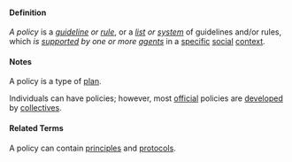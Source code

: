 #### Definition

*A policy* is a *[guideline](https://github.com/gcassel/Modular-Organizing-Terminology/blob/master/terms/guideline.md) or [rule](https://github.com/gcassel/Modular-Organizing-Terminology/blob/master/terms/rule.md)*, or a *[list](https://github.com/gcassel/Modular-Organization-Terminology/blob/master/terms/list.md) or [system](https://github.com/gcassel/Modular-Organization-Terminology/blob/master/terms/system.md)* of guidelines and/or rules, which *is [supported](https://github.com/gcassel/Modular-Organizing-Terminology/blob/master/terms/support.md) by one or more [agents](https://github.com/gcassel/Modular-Organizing-Terminology/blob/master/terms/agent.md)* in a [specific](https://github.com/gcassel/Modular-Organizing-Terminology/blob/master/terms/specific.md) [social](https://github.com/gcassel/Modular-Organizing-Terminology/blob/master/terms/social.md) [context](https://github.com/gcassel/Modular-Organizing-Terminology/blob/master/terms/context.md).

#### Notes

A policy is a type of [plan](https://github.com/gcassel/Modular-Organization-Terminology/blob/master/terms/plan.md).  

Individuals can have policies; however, most [official](https://github.com/gcassel/Modular-Organizing-Terminology/blob/master/terms/official.md) policies are [developed](https://github.com/gcassel/Modular-Organizing-Terminology/blob/master/terms/develop.md) by [collectives](https://github.com/gcassel/Modular-Organizing-Terminology/blob/master/terms/collective.md).

#### Related Terms

A policy can contain [principles](https://github.com/gcassel/Modular-Organizing-Terminology/blob/master/terms/principle.md) and  [protocols](https://github.com/gcassel/Modular-Organizing-Terminology/blob/master/terms/protocol.md). 
